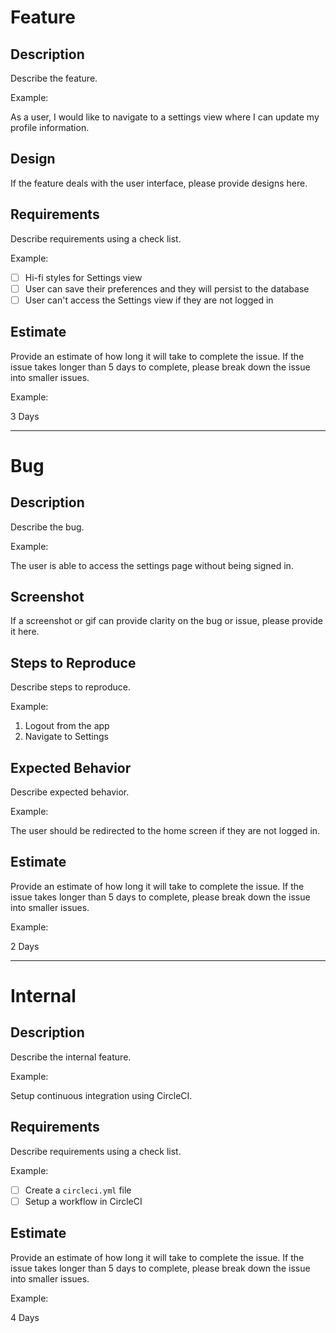 # Feature

## Description

Describe the feature.

Example:

As a user, I would like to navigate to a settings view where I can update my profile information.

## Design

If the feature deals with the user interface, please provide designs here.

## Requirements

Describe requirements using a check list.

Example:

- [ ] Hi-fi styles for Settings view
- [ ] User can save their preferences and they will persist to the database
- [ ] User can't access the Settings view if they are not logged in

## Estimate

Provide an estimate of how long it will take to complete the issue. If the issue takes longer than 5 days to complete, please break down the issue into smaller issues.

Example:

3 Days

---

# Bug

## Description

Describe the bug.

Example:

The user is able to access the settings page without being signed in.

## Screenshot

If a screenshot or gif can provide clarity on the bug or issue, please provide it here.

## Steps to Reproduce

Describe steps to reproduce.

Example:

1. Logout from the app
1. Navigate to Settings

## Expected Behavior

Describe expected behavior.

Example:

The user should be redirected to the home screen if they are not logged in.

## Estimate

Provide an estimate of how long it will take to complete the issue. If the issue takes longer than 5 days to complete, please break down the issue into smaller issues.

Example:

2 Days

---

# Internal

## Description

Describe the internal feature.

Example:

Setup continuous integration using CircleCI.

## Requirements

Describe requirements using a check list.

Example:

- [ ] Create a `circleci.yml` file
- [ ] Setup a workflow in CircleCI

## Estimate

Provide an estimate of how long it will take to complete the issue. If the issue takes longer than 5 days to complete, please break down the issue into smaller issues.

Example:

4 Days
